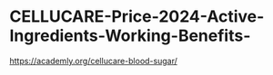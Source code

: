 # CELLUCARE-Price-2024-Active-Ingredients-Working-Benefits-
https://academly.org/cellucare-blood-sugar/
